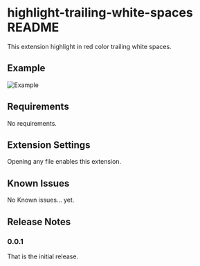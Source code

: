 # highlight-trailing-white-spaces README

This extension highlight in red color trailing white spaces.

## Example

![Example](https://github.com/yifu/highlight-trailing-whitespaces/raw/master/illustration.gif)

## Requirements

No requirements.

## Extension Settings

Opening any file enables this extension.

## Known Issues

No Known issues... yet.

## Release Notes

### 0.0.1

That is the initial release.
